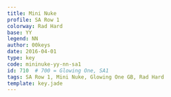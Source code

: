 ```yaml
---
title: Mini Nuke
profile: SA Row 1
colorway: Rad Hard
base: YY
legend: NN
author: 00keys
date: 2016-04-01
type: key
code: mininuke-yy-nn-sa1
id: 710  # 700 = Glowing One, SA1
tags: SA Row 1, Mini Nuke, Glowing One GB, Rad Hard
template: key.jade
---
```


<span class="more"> 

